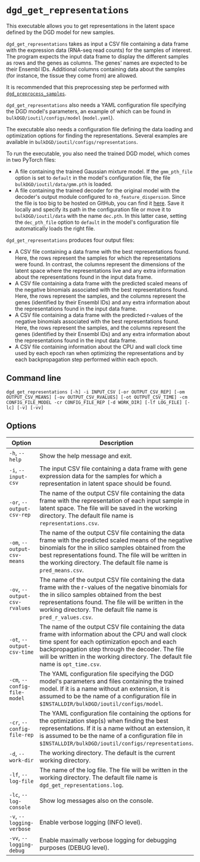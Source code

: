 # `dgd_get_representations`

This executable allows you to get representations in the latent space defined by the DGD model for new samples.

`dgd_get_representations` takes as input a CSV file containing a data frame with the expression data (RNA-seq read counts) for the samples of interest. The program expects the input data frame to display the different samples as rows and the genes as columns. The genes' names are expected to be their Ensembl IDs. Additional columns containing data about the samples (for instance, the tissue they come from) are allowed.

It is recommended that this preprocessing step be performed with [`dgd_preprocess_samples`](#dgd_preprocess_samples).

`dgd_get_representations` also needs a YAML configuration file specifying the DGD model's parameters, an example of which can be found in `bulkDGD/ioutil/configs/model` (`model.yaml`).

The executable also needs a configuration file defining the data loading and optimization options for finding the representations. Several examples are available in `bulkDGD/ioutil/configs/representations`.

To run the executable, you also need the trained DGD model, which comes in two PyTorch files:

* A file containing the trained Gaussian mixture model. If the `gmm_pth_file` option is set to `default` in the model's configuration file, the file `bulkDGD/ioutil/data/gmm.pth` is loaded.
* A file containing the trained decoder for the original model with the decoder's output module configured to `nb_feature_dispersion`. Since the file is too big to be hosted on GitHub, you can find it [here](https://drive.google.com/file/d/1SZaoazkvqZ6DBF-adMQ3KRcy4Itxsz77/view?usp=sharing). Save it locally and specify its path in the configuration file or move it to `bulkDGD/ioutil/data` with the name `dec.pth`. In this latter case, setting the `dec_pth_file` option to `default` in the model's configuration file automatically loads the right file.

`dgd_get_representations` produces four output files:

* A CSV file containing a data frame with the best representations found. Here, the rows represent the samples for which the representations were found. In contrast, the columns represent the dimensions of the latent space where the representations live and any extra information about the representations found in the input data frame.
* A CSV file containing a data frame with the predicted scaled means of the negative binomials associated with the best representations found. Here, the rows represent the samples, and the columns represent the genes (identified by their Ensembl IDs) and any extra information about the representations found in the input data frame.
* A CSV file containing a data frame with the predicted r-values of the negative binomials associated with the best representations found. Here, the rows represent the samples, and the columns represent the genes (identified by their Ensembl IDs) and any extra information about the representations found in the input data frame.
* A CSV file containing information about the CPU and wall clock time used by each epoch ran when optimizing the representations and by each backpropagation step performed within each epoch.

## Command line

```
dgd_get_representations [-h] -i INPUT_CSV [-or OUTPUT_CSV_REP] [-om OUTPUT_CSV_MEANS] [-ov OUTPUT_CSV_RVALUES] [-ot OUTPUT_CSV_TIME] -cm CONFIG_FILE_MODEL -cr CONFIG_FILE_REP [-d WORK_DIR] [-lf LOG_FILE] [-lc] [-v] [-vv]
```

## Options

| Option                        | Description                                                  |
| ----------------------------- | ------------------------------------------------------------ |
| `-h`, `--help`                | Show the help message and exit.                              |
| `-i`, `--input-csv`           | The input CSV file containing a data frame with gene expression data for the samples for which a representation in latent space should be found. |
| `-or`, `--output-csv-rep`     | The name of the output CSV file containing the data frame with the representation of each input sample in latent space. The file will be saved in the working directory. The default file name is `representations.csv`. |
| `-om`, `--output-csv-means`   | The name of the output CSV file containing the data frame with the predicted scaled means of the negative binomials for the in silico samples obtained from the best representations found. The file will be written in the working directory. The default file name is `pred_means.csv`. |
| `-ov`, `--output-csv-rvalues` | The name of the output CSV file containing the data frame with the r-values of the negative binomials for the in silico samples obtained from the best representations found. The file will be written in the working directory. The default file name is `pred_r_values.csv`. |
| `-ot`, `--output-csv-time`    | The name of the output CSV file containing the data frame with information about the CPU and wall clock time spent for each optimization epoch and each backpropagation step through the decoder. The file will be written in the working directory. The default file name is `opt_time.csv`. |
| `-cm`, `--config-file-model`  | The YAML configuration file specifying the DGD model's parameters and files containing the trained model. If it is a name without an extension, it is assumed to be the name of a configuration file in `$INSTALLDIR/bulkDGD/ioutil/configs/model`. |
| `-cr`, `--config-file-rep`    | The YAML configuration file containing the options for the optimization step(s) when finding the best representations.  If it is a name without an extension, it is assumed to be the name of a configuration file in `$INSTALLDIR/bulkDGD/ioutil/configs/representations`. |
| `-d`, `--work-dir`            | The working directory. The default is the current working directory. |
| `-lf`, `--log-file`           | The name of the log file. The file will be written in the working directory. The default file name is `dgd_get_representations.log`. |
| `-lc`, `--log-console`        | Show log messages also on the console.                       |
| `-v`, `--logging-verbose`     | Enable verbose logging (INFO level).                         |
| `-vv`, `--logging-debug`      | Enable maximally verbose logging for debugging purposes (DEBUG level). |